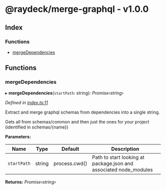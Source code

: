 
<a name="readmemd"></a>


# @raydeck/merge-graphql - v1.0.0

## Index

### Functions

* [mergeDependencies](#mergedependencies)

## Functions

###  mergeDependencies

▸ **mergeDependencies**(`startPath`: string): *Promise‹string›*

*Defined in [index.ts:11](https://github.com/rhdeck/merge-graphql/blob/8018c64/src/index.ts#L11)*

Extract and merge graphql schemas from dependencies into a single string.

Gets all from schemas/common and then just the ones for your project (identified in schemas/{name})

**Parameters:**

Name | Type | Default | Description |
------ | ------ | ------ | ------ |
`startPath` | string | process.cwd() | Path to start looking at package.json and associated node_modules  |

**Returns:** *Promise‹string›*
